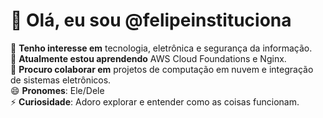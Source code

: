# 👋 Olá, eu sou @felipeinstituciona  

👀 **Tenho interesse em** tecnologia, eletrônica e segurança da informação.  
🌱 **Atualmente estou aprendendo** AWS Cloud Foundations e Nginx.  
💞️ **Procuro colaborar em** projetos de computação em nuvem e integração de sistemas eletrônicos.  
😄 **Pronomes**: Ele/Dele  
⚡ **Curiosidade**: Adoro explorar e entender como as coisas funcionam.


<!---
felipeinstituciona/felipeinstituciona is a ✨ special ✨ repository because its `README.md` (this file) appears on your GitHub profile.
You can click the Preview link to take a look at your changes.
--->
